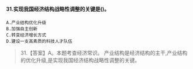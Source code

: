 #### 31.实现我国经济结构战略性调整的关键是()。
    A.产业结构优化升级
    B.加强自主创新
    C.转变经济增长方式
    D.建设一支高素质的科技人才队伍
>   31.【答案】A。本题考查经济常识。
产业结构是经济结构的主干,产业结构的优化升级,是实现我国经济结构战略性调整的关键。
